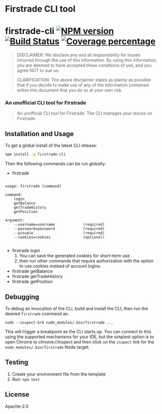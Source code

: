 # Firstrade CLI tool

# firstrade-cli [![NPM version][npm-image]][npm-url] [![Build Status][travis-image]][travis-url] [![Coverage percentage][coveralls-image]][coveralls-url]

> DISCLAIMER: We disclaim any and all responsibility for losses incurred through the use of this information. By using this information, you are deemed to have accepted these conditions of use, and you agree NOT to sue us.
>
> CLARIFICATION: The above disclaimer states as plainly as possible that if you decide to make use of any of the information contained within this document that you do so at your own risk.

### An unofficial CLI tool for Firstrade

> An unofficial CLI tool for Firstrade. The CLI manages your stocks on Firstrade.

## Installation and Usage

To get a global install of the latest CLI release:

```sh
npm install -g firstrade-cli
```

Then the following commands can be run globally:

* firstrade

```

usage: firstrade [command]

command:
    login
    getBalance
    getTradeHistory
    getPosition

argument:
    --username=username             (required)
    --password=password             (required)
    --pin=pin                       (required)
    --cookies=cookies               (optional)
  
```

* firstrade login
  1. You can save the generated cookies for short-term use
  2. then run other commands that require authorization with the option to use cookies instead of account logins.
* firstrade getBalance
* firstrade getTradeHistory
* firstrade getPosition

## Debugging

To debug an invocation of the CLI, build and install the CLI, then run the desired `firstrade` command as:

```shell
node --inspect-brk node_modules/.bin/firstrade ...
```

This will trigger a breakpoint as the CLI starts up. You can connect to this using the supported mechanisms for your IDE, but the simplest option is to open Chrome to chrome://inspect and then click on the `inspect` link for the `node_modules/.bin/firstrade` Node target.

## Testing

1. Create your environment file from the template
2. Run: `npm test`

## License

Apache-2.0

[npm-image]: https://badge.fury.io/js/firstrade-cli.svg
[npm-url]: https://npmjs.org/package/firstrade-cli
[travis-image]: https://travis-ci.com/LLLLinda/firstrade-cli.svg?branch=master
[travis-url]: https://travis-ci.com/LLLLinda/firstrade-cli
[coveralls-image]: https://coveralls.io/repos/LLLLinda/firstrade-cli/badge.svg
[coveralls-url]: https://coveralls.io/r/LLLLinda/firstrade-cli
